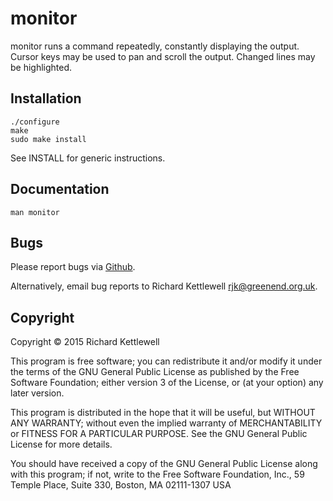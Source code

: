 monitor
=======

monitor runs a command repeatedly, constantly displaying the output.
Cursor keys may be used to pan and scroll the output.
Changed lines may be highlighted.

Installation
------------

    ./configure
    make
    sudo make install

See INSTALL for generic instructions.

Documentation
-------------

    man monitor

Bugs
----

Please report bugs via [Github](https://github.com/ewxrjk/monitor).

Alternatively, email bug reports to Richard Kettlewell
<rjk@greenend.org.uk>.

Copyright
---------

Copyright © 2015 Richard Kettlewell

This program is free software; you can redistribute it and/or modify
it under the terms of the GNU General Public License as published by
the Free Software Foundation; either version 3 of the License, or
(at your option) any later version.

This program is distributed in the hope that it will be useful, but
WITHOUT ANY WARRANTY; without even the implied warranty of
MERCHANTABILITY or FITNESS FOR A PARTICULAR PURPOSE.  See the GNU
General Public License for more details.

You should have received a copy of the GNU General Public License
along with this program; if not, write to the Free Software
Foundation, Inc., 59 Temple Place, Suite 330, Boston, MA 02111-1307
USA
